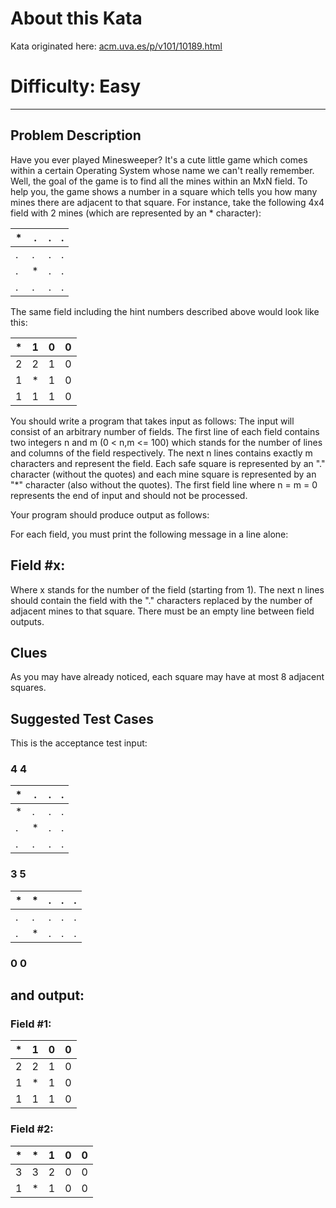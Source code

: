 # About this Kata
Kata originated here: [acm.uva.es/p/v101/10189.html](acm.uva.es/p/v101/10189.html)

# Difficulty: Easy
---
## Problem Description

Have you ever played Minesweeper? It's a cute little game which comes within a certain Operating System whose name we can't really remember. Well, the goal of the game is to find all the mines within an MxN field. To help you, the game shows a number in a square which tells you how many mines there are adjacent to that square. For instance, take the following 4x4 field with 2 mines (which are represented by an * character):

|*|.|.|.|
|---|---|---|---|
|.|.|.|.|
|.|*|.|.|
|.|.|.|.|

The same field including the hint numbers described above would look like this:

|*|1|0|0|
|-|-|-|-|
|2|2|1|0|
|1|*|1|0|
|1|1|1|0|
You should write a program that takes input as follows:
The input will consist of an arbitrary number of fields. The first line of each field contains two integers n and m (0 < n,m <= 100) which stands for the number of lines and columns of the field respectively. The next n lines contains exactly m characters and represent the field. Each safe square is represented by an "." character (without the quotes) and each mine square is represented by an "*" character (also without the quotes). The first field line where n = m = 0 represents the end of input and should not be processed.

Your program should produce output as follows:

For each field, you must print the following message in a line alone:

## Field #x:

Where x stands for the number of the field (starting from 1). The next n lines should contain the field with the "." characters replaced by the number of adjacent mines to that square. There must be an empty line between field outputs.

## Clues

As you may have already noticed, each square may have at most 8 adjacent squares.

## Suggested Test Cases

This is the acceptance test input:

### 4 4

|*|.|.|.|
|-|-|-|-|
|*|.|.|.|
|.|*|.|.|
|.|.|.|.|

### 3 5

|*|*|.|.|.|
|-|-|-|-|-|
|.|.|.|.|.|
|.|*|.|.|.|

### 0 0

## and output:
### Field #1:

|*|1|0|0|
|-|-|-|-|
|2|2|1|0|
|1|*|1|0|
|1|1|1|0|

### Field #2:
|*|*|1|0|0|
|-|-|-|-|-|
|3|3|2|0|0|
|1|*|1|0|0|
